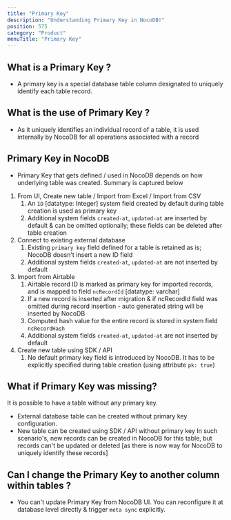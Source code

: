 ```yaml
---
title: "Primary Key"
description: "Understanding Primary Key in NocoDB!"
position: 575
category: "Product"
menuTitle: "Primary Key"
---
```


## What is a Primary Key ?
- A primary key is a special database table column designated to uniquely identify each table record.

## What is the use of Primary Key ?
- As it uniquely identifies an individual record of a table, it is used internally by NocoDB for all operations associated with a record

## Primary Key in NocoDB
- Primary Key that gets defined / used in NocoDB depends on how underlying table was created. Summary is captured below
1. From UI, Create new table / Import from Excel / Import from CSV
    1. An `ID` [datatype: Integer] system field created by default during table creation is used as primary key
    2. Additional system fields `created-at`, `updated-at` are inserted by default & can be omitted optionally; these fields can be deleted after table creation
2. Connect to existing external database
    1. Existing `primary key` field defined for a table is retained as is; NocoDB doesn't insert a new ID field
    2. Additional system fields `created-at`, `updated-at` are not inserted by default
3. Import from Airtable
    1. Airtable record ID is marked as primary key for imported records, and is mapped to field `ncRecordId`  [datatype: varchar]
    2. If a new record is inserted after migration & if ncRecordId field was omitted during record insertion - auto generated string will be inserted by NocoDB
    3. Computed hash value for the entire record is stored in system field `ncRecordHash`
    4. Additional system fields `created-at`, `updated-at` are not inserted by default
4. Create new table using SDK / API
    1. No default primary key field is introduced by NocoDB. It has to be explicitly specified during table creation (using attribute `pk: true`)

## What if Primary Key was missing?
It is possible to have a table without any primary key. 
- External database table can be created without primary key configuration.
- New table can be created using SDK / API without primary key
In such scenario's, new records can be created in NocoDB for this table, but records can't be updated or deleted [as there is now way for NocoDB to uniquely identify these records]

## Can I change the Primary Key to another column within tables ?
- You can't update Primary Key from NocoDB UI. You can reconfigure it at database level directly & trigger `meta sync` explicitly.
